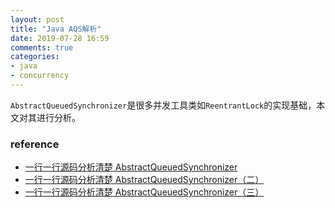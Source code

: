 ```yaml
---
layout: post
title: "Java AQS解析"
date: 2019-07-28 16:59
comments: true
categories: 
- java
- concurrency
---
```

``AbstractQueuedSynchronizer``是很多并发工具类如``ReentrantLock``的实现基础，本文对其进行分析。

<!-- more -->

### reference

+ [一行一行源码分析清楚 AbstractQueuedSynchronizer](https://javadoop.com/post/AbstractQueuedSynchronizer)
+ [一行一行源码分析清楚 AbstractQueuedSynchronizer（二）](https://javadoop.com/post/AbstractQueuedSynchronizer-2)
+ [一行一行源码分析清楚 AbstractQueuedSynchronizer（三）](https://javadoop.com/post/AbstractQueuedSynchronizer-3)